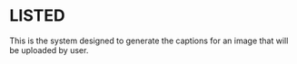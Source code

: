 # LISTED
This is the system designed to generate the captions for an image that will be uploaded by user.

